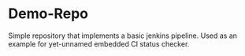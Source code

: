 # Demo-Repo
Simple repository that implements a basic jenkins pipeline.
Used as an example for yet-unnamed embedded CI status checker.
